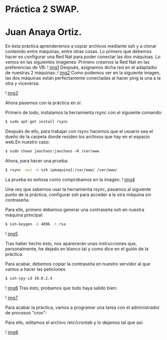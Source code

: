 # Práctica 2 SWAP.
# Juan Anaya Ortiz.

En ésta práctica aprenderemos a copiar archivos mediante ssh y a clonar contenido entre máquinas, entre otras cosas.
Lo primero que debemos hacer es configurar una Red Nat para poder conectar las dos máquinas. Lo vemos en las siguientes imágenes:
Primero creamos la Red Nat en las preferencias de VB:
! [img1] 
Después, asignamos dicha red en el adaptador de nuestras 2 máquinas:
! [img2] 
Como podemos ver en la siguiente imagen, las dos máquinas están perfectamente conectadas al hacer ping la una a la otra y viceversa:

! [img3]

Ahora pasemos con la práctica en sí:
 
Primero de todo, instalamos la herramienta rsync con el siguiente comando:

```sh
$ sudo apt-get install rsync
```

Después de ello, para trabajar con rsync hacemos que el usuario sea el dueño de la carpeta donde residen los archivos que hay en el espacio web.En nuestro caso:

```sh
$ sudo chown jaochaos:jaochaos –R /var/www
```

Ahora, para hacer una prueba:
```sh
$ rsync -avz -e ssh ipmaquina1:/var/www/ /var/www/
```

La prueba es exitosa como comprobamos en la imagen.
! [img4]

Una vez que sabemos usar la herramienta rsync, pasamos al siguiente punto de la práctica; configurar ssh para acceder a la otra máquina sin contraseña.


Para ello, primero debemos generar una contraseña ssh en nuestra máquina principal:

```sh
$ ssh-keygen -b 4096 -t rsa
```

! [img5]

Tras haber hecho ésto, nos aparecerán unas instrucciones que, personalmente, he dejado en blanco tal y como dice en el guión de la práctica.

Para acabar, debemos copiar la contraseña en nuestro servidor al que vamos a hacer las peticiones:

```sh
$ ssh-cpy-id 10.0.2.4
```
! [img6]
Tras ésto, probamos que todo haya salido bien:

! [img7]

Para acabar la práctica, vamos a programar una tarea con el administrador de procesos "cron":

Para ello, editamos el archivo /etc/crontab y lo dejamos tal que así:

! [img8]

[img1]: github.com/JaoChaos/SWAP/blob/master/practicas/practica2/captura1.jpg
[img2]: github.com/JaoChaos/SWAP/blob/master/practicas/practica2/captura2.jpg
[img3]: github.com/JaoChaos/SWAP/blob/master/practicas/practica2/captura3.jpg
[img4]: github.com/JaoChaos/SWAP/blob/master/practicas/practica2/captura4.jpg
[img5]: github.com/JaoChaos/SWAP/blob/master/practicas/practica2/captura5.jpg
[img6]: github.com/JaoChaos/SWAP/blob/master/practicas/practica2/captura6.jpg
[img7]: github.com/JaoChaos/SWAP/blob/master/practicas/practica2/captura7.jpg
[img8]: github.com/JaoChaos/SWAP/blob/master/practicas/practica2/captura8.jpg
